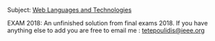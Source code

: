 Subject: [Web Languages and Technologies](https://sites.google.com/site/gtiteithe/)

EXAM 2018: An unfinished solution from final exams 2018.
If you have anything else to add you are free to email me : tetepoulidis@ieee.org
